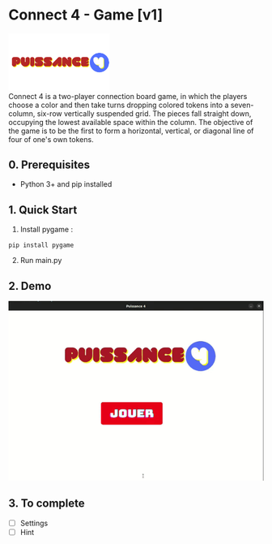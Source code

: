 # Connect 4 - Game [v1]
<img width="200px" src ="assets/logo.png"><br/>
Connect 4 is a two-player connection board game, in which the players choose a color and then take turns dropping colored tokens into a seven-column, six-row vertically suspended grid. The pieces fall straight down, occupying the lowest available space within the column. The objective of the game is to be the first to form a horizontal, vertical, or diagonal line of four of one's own tokens. 

## 0. Prerequisites
* Python 3+ and pip installed

## 1. Quick Start

1. Install pygame :
```
pip install pygame
```
2. Run main.py

## 2. Demo
<img src="assets/demo.gif"/>

## 3. To complete 
 
- [ ] Settings
- [ ] Hint